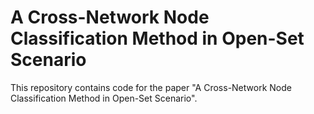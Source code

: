 # A Cross-Network Node Classification Method in Open-Set Scenario


This repository contains code for the paper "A Cross-Network Node Classification Method in Open-Set Scenario".
